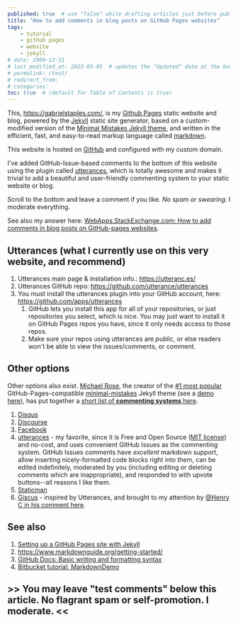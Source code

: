 ```yaml
---
published: true  # use "false" while drafting articles just before publishing
title: "How to add comments in blog posts on GitHub Pages websites"
tags: 
    - tutorial
    - github pages
    - website
    - jekyll
# date: 1999-12-31
# last_modified_at: 2023-05-05  # updates the "Updated" date at the bottom!
# permalink: /test/
# redirect_from: 
# categories: 
toc: true  # (default for Table of Contents is true)
---
```



This, <https://gabrielstaples.com/>, is my [Github Pages](https://pages.github.com/) static website and blog, powered by the [Jekyll](https://jekyllrb.com/) static site generator, based on a custom-modified version of the [Minimal Mistakes Jekyll theme](https://mademistakes.com/work/jekyll-themes/minimal-mistakes/), and written in the efficient, fast, and easy-to-read markup language called [markdown](https://en.wikipedia.org/wiki/Markdown).

This website is hosted on [GitHub](https://github.com/) and configured with my custom domain. 

I've added GitHub-Issue-based comments to the bottom of this website using the plugin called [utterances](https://utteranc.es/), which is totally awesome and makes it trivial to add a beautiful and user-friendly commenting system to your static website or blog.

Scroll to the bottom and leave a comment if you like. _No spam or swearing._ I moderate everything. 

See also my answer here: [WebApps.StackExchange.com: How to add comments in blog posts on GitHub-pages websites](https://webapps.stackexchange.com/a/165529/126659).


## Utterances (what I currently use on this very website, and recommend)

1. Utterances main page & installation info.: <https://utteranc.es/>
1. Utterances GitHub repo: <https://github.com/utterance/utterances>
1. You must install the utterances plugin into your GitHub account, here: <https://github.com/apps/utterances>
    1. GitHub lets you install this app for all of your repositories, or just repositories you select, which is nice. You may just want to install it on GitHub Pages repos you have, since it only needs access to those repos.
    1. Make sure your repos using utterances are _public_, or else readers won't be able to view the issues/comments, or comment.


## Other options

Other options also exist. [Michael Rose][1], the creator of the [#1 most popular][2] GitHub-Pages-compatible [minimal-mistakes][3] Jekyll theme (see a [demo here][4]), has put together a [short list of **commenting systems** here][5].

1. [Disqus][6]
1. [Discourse][7]
1. [Facebook][8]
1. [utterances][9] - my favorite, since it is Free and Open Source ([MIT license][10]) and no-cost, and uses convenient GitHub Issues as the commenting system. GitHub Issues comments have _excellent_ markdown support, allow inserting nicely-formatted code blocks right into them, can be edited indefinitely, moderated by you (including editing or deleting comments which are inappropriate), and responded to with upvote buttons--all reasons I like them.
1. [Staticman][11] 
1. [Giscus](https://giscus.app/) - inspired by Utterances, and brought to my attention by [@Henry C in his comment here](https://webapps.stackexchange.com/questions/165528/how-to-add-comments-in-blog-posts-on-github-pages-websites/165529#comment160794_165529).


## See also
1. [Setting up a GitHub Pages site with Jekyll](https://docs.github.com/en/pages/setting-up-a-github-pages-site-with-jekyll)
1. <https://www.markdownguide.org/getting-started/>
1. [GitHub Docs: Basic writing and formatting syntax](https://docs.github.com/en/get-started/writing-on-github/getting-started-with-writing-and-formatting-on-github/basic-writing-and-formatting-syntax)
1. [Bitbucket tutorial: MarkdownDemo](https://bitbucket.org/tutorials/markdowndemo/src/master/)


## >> You may leave "test comments" below this article. No flagrant spam or self-promotion. I moderate. <<



  [1]: https://github.com/mmistakes
  [2]: https://github.com/topics/jekyll-theme
  [3]: https://github.com/mmistakes/minimal-mistakes
  [4]: https://mmistakes.github.io/minimal-mistakes/
  [5]: https://mmistakes.github.io/minimal-mistakes/docs/configuration/#comments
  [6]: https://disqus.com/
  [7]: https://www.discourse.org/
  [8]: https://developers.facebook.com/docs/plugins/comments
  [9]: https://utteranc.es/
  [10]: https://github.com/utterance/utterances/blob/master/LICENSE.md
  [11]: https://staticman.net/
  [12]: https://i.stack.imgur.com/SJgaF.png
  [13]: https://github.com/jhvanderschee/jekyllcodex/issues/4
  [14]: https://i.stack.imgur.com/UwEgF.png
